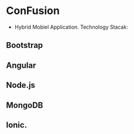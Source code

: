 # ConFusion

* Hybrid Mobiel Application.
Technology Stacak:
## Bootstrap 
## Angular
## Node.js
## MongoDB
## Ionic.